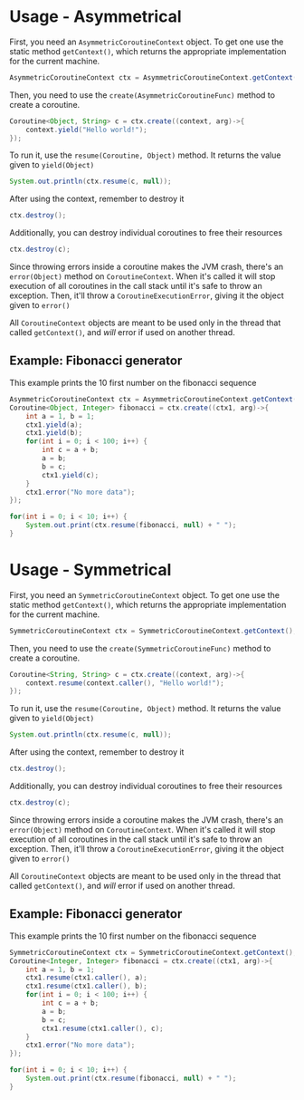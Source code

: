 # Usage - Asymmetrical

First, you need an `AsymmetricCoroutineContext` object. To get one use the static method `getContext()`, which returns the appropriate implementation for the current machine.

```java
AsymmetricCoroutineContext ctx = AsymmetricCoroutineContext.getContext();
```

Then, you need to use the `create(AsymmetricCoroutineFunc)` method to create a coroutine.

```java
Coroutine<Object, String> c = ctx.create((context, arg)->{
    context.yield("Hello world!");
});
```

To run it, use the `resume(Coroutine, Object)` method. It returns the value given to `yield(Object)`

```java
System.out.println(ctx.resume(c, null));
```

After using the context, remember to destroy it

```java
ctx.destroy();
```

Additionally, you can destroy individual coroutines to free their resources

```java
ctx.destroy(c);
```

Since throwing errors inside a coroutine makes the JVM crash, there's an `error(Object)` method on `CoroutineContext`. When it's called it will stop execution of all coroutines in the call stack until it's safe to throw an exception. Then, it'll throw a `CoroutineExecutionError`, giving it the object given to `error()`

All `CoroutineContext` objects are meant to be used only in the thread that called `getContext()`, and *will* error if used on another thread.

## Example: Fibonacci generator

This example prints the 10 first number on the fibonacci sequence

```java
AsymmetricCoroutineContext ctx = AsymmetricCoroutineContext.getContext();
Coroutine<Object, Integer> fibonacci = ctx.create((ctx1, arg)->{
    int a = 1, b = 1;
    ctx1.yield(a);
    ctx1.yield(b);
    for(int i = 0; i < 100; i++) {
        int c = a + b;
        a = b;
        b = c;
        ctx1.yield(c);
    }
    ctx1.error("No more data");
});

for(int i = 0; i < 10; i++) {
    System.out.print(ctx.resume(fibonacci, null) + " ");
}
```


# Usage - Symmetrical

First, you need an `SymmetricCoroutineContext` object. To get one use the static method `getContext()`, which returns the appropriate implementation for the current machine.

```java
SymmetricCoroutineContext ctx = SymmetricCoroutineContext.getContext();
```

Then, you need to use the `create(SymmetricCoroutineFunc)` method to create a coroutine.

```java
Coroutine<String, String> c = ctx.create((context, arg)->{
    context.resume(context.caller(), "Hello world!");
});
```

To run it, use the `resume(Coroutine, Object)` method. It returns the value given to `yield(Object)`

```java
System.out.println(ctx.resume(c, null));
```

After using the context, remember to destroy it

```java
ctx.destroy();
```

Additionally, you can destroy individual coroutines to free their resources

```java
ctx.destroy(c);
```

Since throwing errors inside a coroutine makes the JVM crash, there's an `error(Object)` method on `CoroutineContext`. When it's called it will stop execution of all coroutines in the call stack until it's safe to throw an exception. Then, it'll throw a `CoroutineExecutionError`, giving it the object given to `error()`

All `CoroutineContext` objects are meant to be used only in the thread that called `getContext()`, and *will* error if used on another thread.

## Example: Fibonacci generator

This example prints the 10 first number on the fibonacci sequence

```java
SymmetricCoroutineContext ctx = SymmetricCoroutineContext.getContext();
Coroutine<Integer, Integer> fibonacci = ctx.create((ctx1, arg)->{
    int a = 1, b = 1;
    ctx1.resume(ctx1.caller(), a);
    ctx1.resume(ctx1.caller(), b);
    for(int i = 0; i < 100; i++) {
        int c = a + b;
        a = b;
        b = c;
        ctx1.resume(ctx1.caller(), c);
    }
    ctx1.error("No more data");
});

for(int i = 0; i < 10; i++) {
    System.out.print(ctx.resume(fibonacci, null) + " ");
}
```



